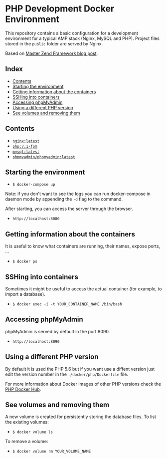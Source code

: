 # PHP Development Docker Environment

This repository contains a basic configuration for a development environment for a typical AMP stack (Nginx, MySQL and PHP). Project files stored in the `public` folder are served by Nginx.

Based on [Master Zend Framework blog post](http://www.masterzendframework.com/docker-development-environment/).

## Index

* [Contents](#contents) 
* [Starting the environment](#starting-the-environment) 
* [Getting information about the containers](#getting-information-about-the-containers) 
* [SSHing into containers](#sshing-into-containers)
* [Accessing phpMyAdmin](#accessing-phpmyadmin)
* [Using a different PHP version](#using-a-different-php-version)
* [See volumes and removing them](#see-volumes-and-removing-them)
 
## Contents

* [`nginx:latest`](https://hub.docker.com/_/nginx/)
* [`php:7.1-fpm`](https://hub.docker.com/_/php/)
* [`mysql:latest`](https://hub.docker.com/_/mysql/)
* [`phpmyadmin/phpmyadmin:latest`](https://hub.docker.com/r/phpmyadmin/phpmyadmin/)

## Starting the environment

* `$ docker-compose up`

Note: if you don't want to see the logs you can run docker-compose in daemon mode by appending the `-d` flag to the command.

After starting, you can access the server through the browser.

* `http://localhost:8080`

## Getting information about the containers

It is useful to know what containers are running, their names, expose ports, ...

* `$ docker ps`

## SSHing into containers

Sometimes it might be useful to access the actual container (for example, to import a database).

* `$ docker exec -i -t YOUR_CONTAINER_NAME /bin/bash`

## Accessing phpMyAdmin

phpMyAdmin is served by default in the port 8090.

* `http://localhost:8090`

## Using a different PHP version

By default it is used the PHP 5.6 but if you want use a diffent version just edit the version number in the `./docker/php/Dockerfile` file.

For more information about Docker images of other PHP versions check the [PHP Docker Hub](https://hub.docker.com/_/php/).

## See volumes and removing them

A new volume is created for persistently storing the database files. To list the existing volumes:

* `$ docker volume ls`

To remove a volume:

* `$ docker volume rm YOUR_VOLUME_NAME`
